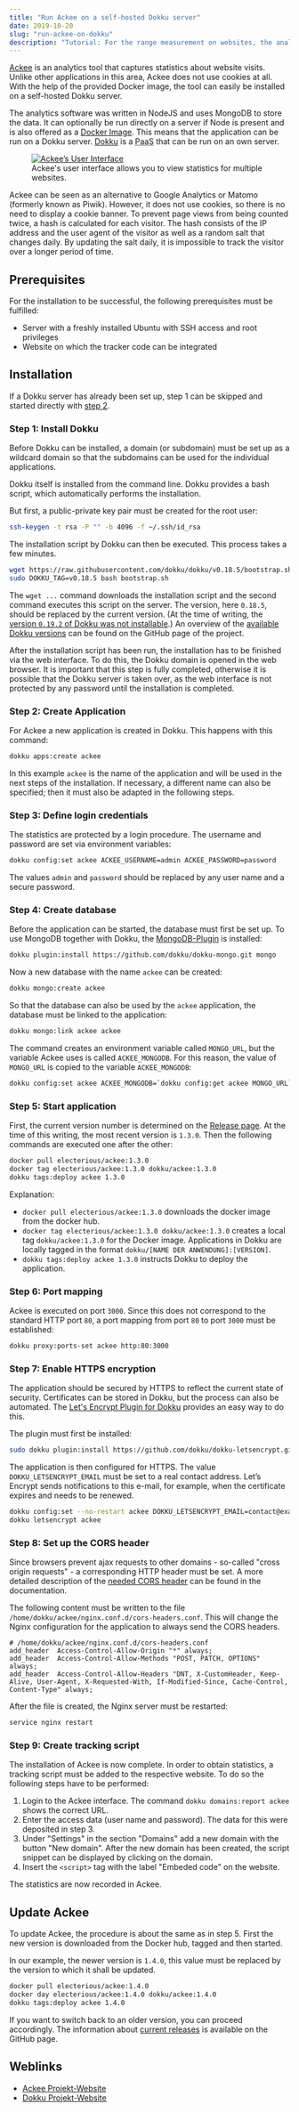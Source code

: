 ```yaml
---
title: "Run Ackee on a self-hosted Dokku server"
date: 2019-10-20
slug: "run-ackee-on-dokku"
description: "Tutorial: For the range measurement on websites, the analysis tool Ackee can be installed on a self-hosted docu server."
---
```


[Ackee](https://ackee.electerious.com) is an analytics tool that captures statistics about website visits.
Unlike other applications in this area, Ackee does not use cookies at all.
With the help of the provided Docker image, the tool can easily be installed on a self-hosted Dokku server.

<!--more-->

The analytics software was written in NodeJS and uses MongoDB to store the data.
It can optionally be run directly on a server if Node is present and is also offered as a [Docker Image](https://hub.docker.com/r/electerious/ackee).
This means that the application can be run on a Dokku server.
[Dokku](http://dokku.viewdocs.io/dokku/) is a <abbr title="Platform as a Service implementation">PaaS</abbr> that can be run on an own server.

<figure>
    <a href="/images/2019-10-20-install-ackee-on-dokku-server/ackee.png">
        <img src="/images/2019-10-20-install-ackee-on-dokku-server/ackee.png" alt="Ackee’s User Interface">
    </a>
    <figcaption>
        Ackee's user interface allows you to view statistics for multiple websites.
    </figcaption>
</figure>

Ackee can be seen as an alternative to Google Analytics or Matomo (formerly known as Piwik).
However, it does not use cookies, so there is no need to display a cookie banner.
To prevent page views from being counted twice, a hash is calculated for each visitor.
The hash consists of the IP address and the user agent of the visitor as well as a random salt that changes daily.
By updating the salt daily, it is impossible to track the visitor over a longer period of time.

## Prerequisites

For the installation to be successful, the following prerequisites must be fulfilled:

* Server with a freshly installed Ubuntu with SSH access and root privileges
* Website on which the tracker code can be integrated

## Installation

If a Dokku server has already been set up, step 1 can be skipped and started directly with [step 2](#step-2-create-application).

### Step 1: Install Dokku

Before Dokku can be installed, a domain (or subdomain) must be set up as a wildcard domain so that the subdomains can be used for the individual applications.

Dokku itself is installed from the command line.
Dokku provides a bash script, which automatically performs the installation.

But first, a public-private key pair must be created for the root user:

```bash
ssh-keygen -t rsa -P "" -b 4096 -f ~/.ssh/id_rsa
```

The installation script by Dokku can then be executed.
This process takes a few minutes.

```bash
wget https://raw.githubusercontent.com/dokku/dokku/v0.18.5/bootstrap.sh;
sudo DOKKU_TAG=v0.18.5 bash bootstrap.sh
```

The `wget ...` command downloads the installation script and the second command executes this script on the server.
The version, here `0.18.5`, should be replaced by the current version. 
(At the time of writing, the [version `0.19.2` of Dokku was not installable](https://github.com/dokku/dokku/issues/3717).)
An overview of the [available Dokku versions](https://github.com/dokku/dokku/releases) can be found on the GitHub page of the project.


After the installation script has been run, the installation has to be finished via the web interface. 
To do this, the Dokku domain is opened in the web browser.
It is important that this step is fully completed, otherwise it is possible that the Dokku server is taken over, as the web interface is not protected by any password until the installation is completed.

### Step 2: Create Application

For Ackee a new application is created in Dokku.
This happens with this command:

```bash
dokku apps:create ackee
```

In this example `ackee` is the name of the application and will be used in the next steps of the installation.
If necessary, a different name can also be specified; then it must also be adapted in the following steps.

### Step 3: Define login credentials

The statistics are protected by a login procedure.
The username and password are set via environment variables:

```bash
dokku config:set ackee ACKEE_USERNAME=admin ACKEE_PASSWORD=password
```

The values `admin` and `password` should be replaced by any user name and a secure password.

### Step 4: Create database

Before the application can be started, the database must first be set up.
To use MongoDB together with Dokku, the [MongoDB-Plugin](https://github.com/dokku/dokku-mongo) is installed:

```bash
dokku plugin:install https://github.com/dokku/dokku-mongo.git mongo
```

Now a new database with the name `ackee` can be created:

```bash
dokku mongo:create ackee
```

So that the database can also be used by the `ackee` application, the database must be linked to the application:

```bash
dokku mongo:link ackee ackee
```

The command creates an environment variable called `MONGO_URL`, but the variable Ackee uses is called `ACKEE_MONGODB`.
For this reason, the value of `MONGO_URL` is copied to the variable `ACKEE_MONGODB`:

```bash
dokku config:set ackee ACKEE_MONGODB=`dokku config:get ackee MONGO_URL`
```

### Step 5: Start application

First, the current version number is determined on the [Release page](https://github.com/electerious/Ackee/releases).
At the time of this writing, the most recent version is `1.3.0`.
Then the following commands are executed one after the other:

```bash
docker pull electerious/ackee:1.3.0
docker tag electerious/ackee:1.3.0 dokku/ackee:1.3.0
dokku tags:deploy ackee 1.3.0
```

Explanation:

* `docker pull electerious/ackee:1.3.0` downloads the docker image from the docker hub.
* `docker tag electerious/ackee:1.3.0 dokku/ackee:1.3.0` creates a local tag `dokku/ackee:1.3.0` for the Docker image.
  Applications in Dokku are locally tagged in the format `dokku/[NAME DER ANWENDUNG]:[VERSION]`.
* `dokku tags:deploy ackee 1.3.0` instructs Dokku to deploy the application.

### Step 6: Port mapping

Ackee is executed on port `3000`.
Since this does not correspond to the standard HTTP port `80`, a port mapping from port `80` to port `3000` must be established:

````bash
dokku proxy:ports-set ackee http:80:3000
````

### Step 7: Enable HTTPS encryption

The application should be secured by HTTPS to reflect the current state of security.
Certificates can be stored in Dokku, but the process can also be automated.
The [Let's Encrypt Plugin for Dokku](https://github.com/dokku/dokku-letsencrypt) provides an easy way to do this.

The plugin must first be installed:

```bash
sudo dokku plugin:install https://github.com/dokku/dokku-letsencrypt.git
```

The application is then configured for HTTPS.
The value `DOKKU_LETSENCRYPT_EMAIL` must be set to a real contact address.
Let’s Encrypt sends notifications to this e-mail, for example, when the certificate expires and needs to be renewed.

```bash
dokku config:set --no-restart ackee DOKKU_LETSENCRYPT_EMAIL=contact@example.org
dokku letsencrypt ackee
``` 

### Step 8: Set up the CORS header

Since browsers prevent ajax requests to other domains - so-called "cross origin requests" - a corresponding HTTP header must be set.
A more detailed description of the [needed CORS header]((https://github.com/electerious/Ackee/blob/master/docs/CORS%20headers.md)) can be found in the documentation.

The following content must be written to the file `/home/dokku/ackee/nginx.conf.d/cors-headers.conf`.
This will change the Nginx configuration for the application to always send the CORS headers.

```nginx
# /home/dokku/ackee/nginx.conf.d/cors-headers.conf
add_header  Access-Control-Allow-Origin "*" always;
add_header  Access-Control-Allow-Methods "POST, PATCH, OPTIONS" always;
add_header  Access-Control-Allow-Headers "DNT, X-CustomHeader, Keep-Alive, User-Agent, X-Requested-With, If-Modified-Since, Cache-Control, Content-Type" always;
```

After the file is created, the Nginx server must be restarted:

````bash
service nginx restart
````

### Step 9: Create tracking script

The installation of Ackee is now complete.
In order to obtain statistics, a tracking script must be added to the respective website.
To do so the following steps have to be performed:

1. Login to the Ackee interface.
   The command `dokku domains:report ackee` shows the correct URL.
2. Enter the access data (user name and password).
   The data for this were deposited in step 3.
3. Under "Settings" in the section "Domains" add a new domain with the button "New domain".
After the new domain has been created, the script snippet can be displayed by clicking on the domain.
5. Insert the `<script>` tag with the label "Embeded code" on the website.

The statistics are now recorded in Ackee.

## Update Ackee

To update Ackee, the procedure is about the same as in step 5.
First the new version is downloaded from the Docker hub, tagged and then started.

In our example, the newer version is `1.4.0`, this value must be replaced by the version to which it shall be updated.

```bash
docker pull electerious/ackee:1.4.0
docker day electerious/ackee:1.4.0 dokku/ackee:1.4.0
dokku tags:deploy ackee 1.4.0
```

If you want to switch back to an older version, you can proceed accordingly.
The information about [current releases](https://github.com/electerious/Ackee/releases) is available on the GitHub page.


## Weblinks

* [Ackee Projekt-Website](https://ackee.electerious.com/)
* [Dokku Projekt-Website](http://dokku.viewdocs.io/dokku/)
